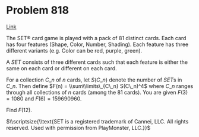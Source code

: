# Problem 818

[Link](https://projecteuler.net/problem=818)

The SET® card game is played with a pack of $81$ distinct cards. Each card has four features (Shape, Color, Number, Shading). Each feature has three different variants (e.g. Color can be red, purple, green).

A *SET* consists of three different cards such that each feature is either the same on each card or different on each card.

For a collection $C\_n$ of $n$ cards, let $S(C\_n)$ denote the number of *SET*s in $C\_n$. Then define $F(n) = \\sum\\limits\_{C\_n} S(C\_n)^4$ where $C\_n$ ranges through all collections of $n$ cards (among the $81$ cards). You are given $F(3) = 1080$ and $F(6) = 159690960$.

Find $F(12)$.

$\\scriptsize{\\text{SET is a registered trademark of Cannei, LLC. All rights reserved. Used with permission from PlayMonster, LLC.}}$